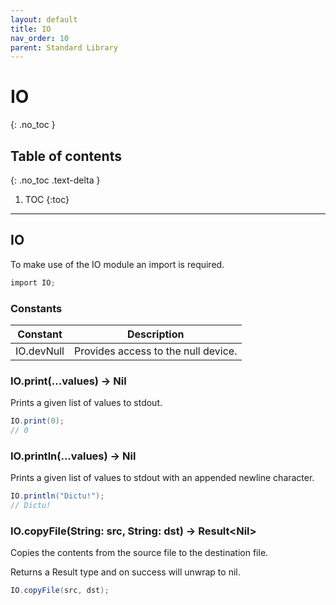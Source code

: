 ```yaml
---
layout: default
title: IO
nav_order: 10
parent: Standard Library
---
```


# IO
{: .no_toc }

## Table of contents
{: .no_toc .text-delta }

1. TOC
{:toc}

---

## IO

To make use of the IO module an import is required.

```cs
import IO;
```

### Constants

| Constant   | Description                         |
| ---------- | ----------------------------------- |
| IO.devNull | Provides access to the null device. |

### IO.print(...values) -> Nil

Prints a given list of values to stdout.

```cs
IO.print(0);
// 0
```

### IO.println(...values) -> Nil

Prints a given list of values to stdout with an appended newline character.

```cs
IO.println("Dictu!");
// Dictu!
```

### IO.copyFile(String: src, String: dst) -> Result\<Nil>

Copies the contents from the source file to the destination file.

Returns a Result type and on success will unwrap to nil.

```cs
IO.copyFile(src, dst);
```
